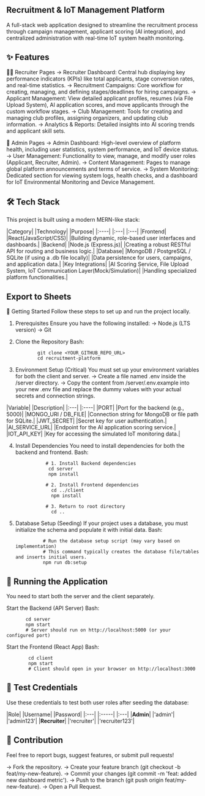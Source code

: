 ##          Recruitment & IoT Management Platform      ##

A full-stack web application designed to streamline the recruitment process through campaign management, applicant scoring (AI integration), and centralized administration with real-time IoT system health monitoring.

 ##           ✨ Features       ##
 
  👩‍💼 Recruiter Pages
    -> Recruiter Dashboard: Central hub displaying key performance indicators (KPIs) like total applicants, stage conversion rates, and real-time statistics.
    -> Recruitment Campaigns: Core workflow for creating, managing, and defining stages/deadlines for hiring campaigns.
    -> Applicant Management: View detailed applicant profiles, resumes (via File Upload System), AI application scores, and move applicants through the custom workflow stages.
    -> Club Management: Tools for creating and managing club profiles, assigning organizers, and updating club information.
    -> Analytics & Reports: Detailed insights into AI scoring trends and applicant skill sets.

  👑 Admin Pages
   -> Admin Dashboard: High-level overview of platform health, including user statistics, system performance, and IoT device status.
   -> User Management: Functionality to view, manage, and modify user roles (Applicant, Recruiter, Admin).
   -> Content Management: Pages to manage global platform announcements and terms of service.
   -> System Monitoring: Dedicated section for viewing system logs, health checks, and a dashboard for IoT Environmental Monitoring and Device Management.


##    🛠️ Tech Stack      ##
This project is built using a modern MERN-like stack:

|Category|	        |Technology|                                                                      	|Purpose|
|:----|             |:---|                                                                             |:---|
|Frontend|         	|React(JavaScript/CSS)|	                                                           |Building dynamic, role-based user interfaces and dashboards.|
|Backend|          	|Node.js (Express.js)|	                                                           |Creating a robust RESTful API for routing and business logic.|
|Database|         	|MongoDB / PostgreSQL / SQLite (if using a .db file locally)|	                     |Data persistence for users, campaigns, and application data.|
|Key Integrations|  |AI Scoring Service, File Upload System, IoT Communication Layer(Mock/Simulation)|	|Handling specialized platform functionalities.|

##       Export to Sheets     ##
🚀 Getting Started
Follow these steps to set up and run the project locally.

1. Prerequisites
Ensure you have the following installed:
        -> Node.js (LTS version)
        -> Git

2. Clone the Repository
          Bash:

               git clone <YOUR_GITHUB_REPO_URL>
               cd recruitment-platform
3. Environment Setup (Critical)
You must set up your environment variables for both the client and server.
   -> Create a file named .env inside the /server directory.
   -> Copy the content from /server/.env.example into your new .env file and replace the dummy values with your actual secrets and connection strings.

|Variable|	           |Description|
|:---|                 |:----| 
|PORT|	               |Port for the backend (e.g., 5000)|
|MONGO_URI / DB_FILE|	 |Connection string for MongoDB or file path for SQLite.|
|JWT_SECRET|	         |Secret key for user authentication.|
|AI_SERVICE_URL|   	   |Endpoint for the AI application scoring service.|
|IOT_API_KEY|   	     |Key for accessing the simulated IoT monitoring data.|


4. Install Dependencies
You need to install dependencies for both the backend and frontend.
         Bash:

                  # 1. Install Backend dependencies
                   cd server
                   npm install

                  # 2. Install Frontend dependencies
                    cd ../client
                    npm install

                  # 3. Return to root directory
                    cd ..

5. Database Setup (Seeding)
If your project uses a database, you must initialize the schema and populate it with initial data.
             Bash:

                 # Run the database setup script (may vary based on implementation)
                 # This command typically creates the database file/tables and inserts initial users.
                 npm run db:setup
 


## 🏃 Running the Application    ##

 You need to start both the server and the client separately.

Start the Backend (API Server)
       Bash:
   
           cd server
           npm start
           # Server should run on http://localhost:5000 (or your configured port)
Start the Frontend (React App)
        Bash:
  
            cd client
            npm start
            # Client should open in your browser on http://localhost:3000



##    🔑 Test Credentials     ##
Use these credentials to test both user roles after seeding the database:

|Role|        |Username| 	   |Password|
|:---|        |:-----|       |:---|
|**Admin**|	      |'admin'|	       |'admin123'|
|**Recruiter**|	  |'recruiter'|	   |'recruiter123'|




##    🤝 Contribution      ##
Feel free to report bugs, suggest features, or submit pull requests!

  -> Fork the repository.
  -> Create your feature branch (git checkout -b feat/my-new-feature).
  -> Commit your changes (git commit -m 'feat: added new dashboard metric').
  -> Push to the branch (git push origin feat/my-new-feature).
  -> Open a Pull Request.


